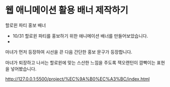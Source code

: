 # 웹 애니메이션 활용 배너 제작하기
할로윈 파티 홍보 배너
 - 10/31 할로윈 파티를 홍보하기 위한 애니메이션 배너를 만들어보았습니다.
 - 
 마녀가 먼저 등장하여 시선을 끈 다음 간단한 홍보 문구가 등장합니다.
 
 마녀가 퇴장하고 나서는 할로윈에 맞는 스산한 느낌을 주도록 잭오랜턴이 깜빡이는 표현을 넣어봤습니다.

http://127.0.0.1:5500/project/%EC%9A%B0%EC%A3%BC/index.html
